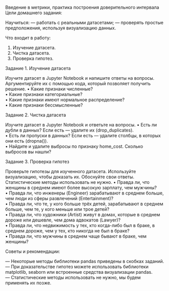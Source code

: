 Введение в метрики, практика построения доверительного интервала
Цели домашнего задания:

Научиться:
— работать с реальными датасетами;
— проверять простые предположения, используя визуализацию данных.


Что входит в работу:
1. Изучение датасета.  
2. Чистка датасета.  
3. Проверка гипотез.  

Задание 1. Изучение датасета

Изучите датасет в Jupyter Notebook и напишите ответы на вопросы. Аргументируйте их с помощью кода, который позволяет получить решение.
• Какие признаки численные?  
• Какие признаки категориальные?  
• Какие признаки имеют нормальное распределение?  
• Какие признаки бессмысленные?  

Задание 2. Чистка датасета

Изучите датасет в Jupyter Notebook и ответьте на вопросы.
• Есть ли дубли в данных? Если есть — удалите их (drop_duplicates).  
• Есть ли пропуски в данных? Если есть — удалите столбцы, в которых они есть (dropna()).  
• Найдите и удалите выбросы по признаку home_cost. Сколько выбросов вы нашли?  

Задание 3. Проверка гипотез

Проверьте гипотезы для изученного датасета. Используйте визуализацию, чтобы доказать их. Обоснуйте свои ответы. Статистические методы использовать не нужно.
• Правда ли, что женщины в среднем имеют более высокую зарплату, чем мужчины?  
• Правда ли, что инженеры (Engineer) зарабатывают в среднем больше, чем люди из сферы развлечений (Entertainment)?  
• Правда ли, что те, у кого больше трёх детей, зарабатывают в среднем больше, чем те, у кого меньше или трое детей?  
• Правда ли, что художники (Artist) живут в домах, которые в среднем дороже или дешевле, чем дома адвокатов (Lawyer)?  
• Правда ли, что недвижимость у тех, кто когда-либо был в браке, в среднем дороже, чем у тех, кто никогда не был в браке?  
• Правда ли, что мужчины в среднем чаще бывают в браке, чем женщины?  


Советы и рекомендации:

— Некоторые методы библиотеки pandas приведены в скобках заданий.  
— При доказательстве гипотез можете использовать библиотеки matplotlib, seaborn или встроенные средства визуализации pandas.  
— Статистические методы использовать не нужно, мы будем применять их позже.  

